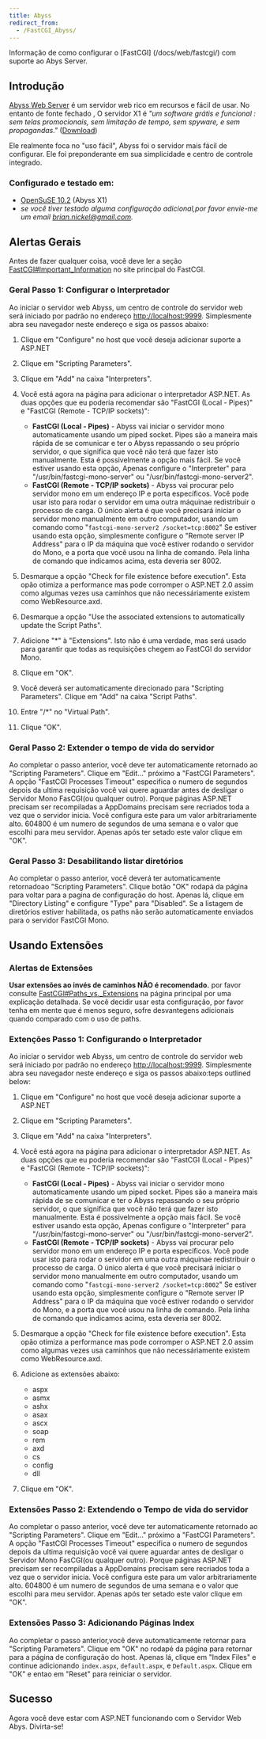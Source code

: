 ```yaml
---
title: Abyss
redirect_from:
  - /FastCGI_Abyss/
---
```


Informação de como configurar o [FastCGI] (/docs/web/fastcgi/) com suporte ao Abys Server.

Introdução
------------

[Abyss Web Server](http://www.aprelium.com/) é um servidor web rico em recursos e fácil de usar. No entanto de fonte fechado , O servidor X1 é *"um software grátis e funcional : sem telas promocionais, sem limitação de tempo, sem spyware, e sem propagandas."* ([Download](http://www.aprelium.com/abyssws/download.php))

 Ele realmente foca no "uso fácil", Abyss foi o servidor mais fácil de configurar. Ele foi preponderante em sua simplicidade e centro de controle integrado.

### Configurado e testado em:

-   [OpenSuSE 10.2](http://en.opensuse.org/OpenSUSE_News/10.2-Release) (Abyss X1)
-   *se você tiver testado alguma configuração adicional,por favor envie-me um email  [brian.nickel@gmail.com](mailto:brian.nickel@gmail.com).*

Alertas Gerais
----------------

Antes de fazer qualquer coisa, você deve ler a seção [FastCGI#Important_Information](/docs/web/fastcgi/#important-information) no site principal do FastCGI.

### Geral Passo 1: Configurar o Interpretador

Ao iniciar o servidor web Abyss, um centro de controle do servidor web será iniciado por padrão no endereço
<http://localhost:9999>. Simplesmente abra seu navegador neste endereço e siga os passos abaixo:

1.  Clique em "Configure" no host que você deseja adicionar suporte a ASP.NET
2.  Clique em "Scripting Parameters".
3.  Clique em "Add" na caixa "Interpreters".
4.  Você está agora na página para adicionar o interpretador ASP.NET. As duas opções que eu poderia recomendar são "FastCGI (Local - Pipes)" e "FastCGI (Remote - TCP/IP sockets)":
    -   **FastCGI (Local - Pipes)** - Abyss vai iniciar o servidor mono automaticamente usando um piped socket. Pipes são a maneira mais rápida de se comunicar e ter o Abyss repassando o seu próprio servidor, o que significa que você não terá que fazer isto manualmente. Esta é possivelmente a opção mais fácil.
        Se você estiver usando esta opção, Apenas configure o "Interpreter" para "/usr/bin/fastcgi-mono-server" ou "/usr/bin/fastcgi-mono-server2".
    -   **FastCGI (Remote - TCP/IP sockets)** - Abyss vai procurar pelo servidor mono em um endereço IP e porta específicos. Você pode usar isto para rodar o servidor em uma outra máquinae redistribuir o processo de carga. O único alerta é que você precisará iniciar o servidor mono manualmente em outro computador, usando um comando como "`fastcgi-mono-server2 /socket=tcp:8002`"
        Se estiver usando esta opção, simplesmente configure o "Remote server IP Address" para o IP da máquina que você estiver rodando o servidor do Mono, e a porta que você usou na linha de comando. Pela linha de comando que indicamos acima, esta deveria ser 8002.

5.  Desmarque a opção "Check for file existence before execution". Esta opão otimiza a performance mas pode corromper o ASP.NET 2.0 assim como algumas vezes usa caminhos que não necessáriamente existem como WebResource.axd.
6.  Desmarque a opção "Use the associated extensions to automatically update the Script Paths".
7.  Adicione "\*" à "Extensions". Isto não é uma verdade, mas será usado para garantir que todas as requisições chegem ao FastCGI do servidor Mono.
8.  Clique em "OK".
9.  Você deverá ser automaticamente direcionado para "Scripting Parameters". Clique em "Add" na caixa "Script Paths".
10. Entre "/\*" no "Virtual Path".
11. Clique "OK".

### Geral Passo 2: Extender o tempo de vida do servidor

Ao completar o passo anterior, você deve ter automaticamente retornado ao "Scripting Parameters". Clique em "Edit..." próximo a "FastCGI Parameters". A opção "FastCGI Processes Timeout" especifica o numero de segundos depois da ultima requisição você vai quere aguardar antes de desligar o Servidor Mono FasCGI(ou qualquer outro). Porque páginas ASP.NET precisam ser recompiladas a AppDomains precisam sere recriados toda a vez que o servidor inicia. Você configura este para um valor arbitrariamente alto. 604800 é um numero de segundos de uma semana e o valor que escolhi para meu servidor. Apenas após ter setado este valor clique em "OK". 


### Geral Passo 3: Desabilitando listar diretórios

Ao completar o passo anterior, você deverá ter automaticamente retornadoao "Scripting Parameters". Clique botão "OK" rodapá da página para voltar para a pagina de configuração do host. Apenas lá, clique em "Directory Listing" e configure "Type" para "Disabled". Se a listagem de diretórios estiver habilitada, os paths não serão automaticamente enviados para o servidor FastCGI Mono.

Usando Extensões
----------------

### Alertas de Extensões

**Usar extensões ao invés de caminhos NÃO é recomendado.** por favor consulte [FastCGI#Paths_vs._Extensions](/docs/web/fastcgi/#paths-vs-extensions) na página principal por uma explicação detalhada. Se você decidir usar esta configuração, por favor tenha em mente que é menos seguro, sofre desvantegens adicionais quando comparado com o uso de paths.

### Extenções Passo 1: Configurando o Interpretador

Ao iniciar o servidor web Abyss, um centro de controle do servidor web será iniciado por padrão no endereço
<http://localhost:9999>. Simplesmente abra seu navegador neste endereço e siga os passos abaixo:teps outlined below:

1.  Clique em "Configure" no host que você deseja adicionar suporte a ASP.NET
2.  Clique em "Scripting Parameters".
3.  Clique em "Add" na caixa "Interpreters".
4.  Você está agora na página para adicionar o interpretador ASP.NET. As duas opções que eu poderia recomendar são "FastCGI (Local - Pipes)" e "FastCGI (Remote - TCP/IP sockets)":
    -   **FastCGI (Local - Pipes)** - Abyss vai iniciar o servidor mono automaticamente usando um piped socket. Pipes são a maneira mais rápida de se comunicar e ter o Abyss repassando o seu próprio servidor, o que significa que você não terá que fazer isto manualmente. Esta é possivelmente a opção mais fácil.
        Se você estiver usando esta opção, Apenas configure o "Interpreter" para "/usr/bin/fastcgi-mono-server" ou "/usr/bin/fastcgi-mono-server2".
    -   **FastCGI (Remote - TCP/IP sockets)** - Abyss vai procurar pelo servidor mono em um endereço IP e porta específicos. Você pode usar isto para rodar o servidor em uma outra máquinae redistribuir o processo de carga. O único alerta é que você precisará iniciar o servidor mono manualmente em outro computador, usando um comando como "`fastcgi-mono-server2 /socket=tcp:8002`"
        Se estiver usando esta opção, simplesmente configure o "Remote server IP Address" para o IP da máquina que você estiver rodando o servidor do Mono, e a porta que você usou na linha de comando. Pela linha de comando que indicamos acima, esta deveria ser 8002.

5.  Desmarque a opção "Check for file existence before execution". Esta opão otimiza a performance mas pode corromper o ASP.NET 2.0 assim como algumas vezes usa caminhos que não necessáriamente existem como WebResource.axd.
6.  Adicione as extensões abaixo:
    -   aspx
    -   asmx
    -   ashx
    -   asax
    -   ascx
    -   soap
    -   rem
    -   axd
    -   cs
    -   config
    -   dll

7.  Clique em "OK".

### Extensões Passo 2: Extendendo o Tempo de vida do servidor

Ao completar o passo anterior, você deve ter automaticamente retornado ao "Scripting Parameters". Clique em "Edit..." próximo a "FastCGI Parameters". A opção "FastCGI Processes Timeout" especifica o numero de segundos depois da ultima requisição você vai quere aguardar antes de desligar o Servidor Mono FasCGI(ou qualquer outro). Porque páginas ASP.NET precisam ser recompiladas a AppDomains precisam sere recriados toda a vez que o servidor inicia. Você configura este para um valor arbitrariamente alto. 604800 é um numero de segundos de uma semana e o valor que escolhi para meu servidor. Apenas após ter setado este valor clique em "OK". 


### Extensões Passo 3: Adicionando Páginas Index

Ao completar o passo anterior,você deve automaticamente retornar para "Scripting Parameters". Clique em "OK" no rodapé da página para retornar para a página de configuração do host. Apenas lá, clique em "Index Files" e continue adicionando `index.aspx`, `default.aspx`, e `Default.aspx`. Clique em "OK" e entao em "Reset" para reiniciar o servidor.

Sucesso
-------
Agora você deve estar com ASP.NET funcionando com o Servidor Web Abys. Divirta-se!

